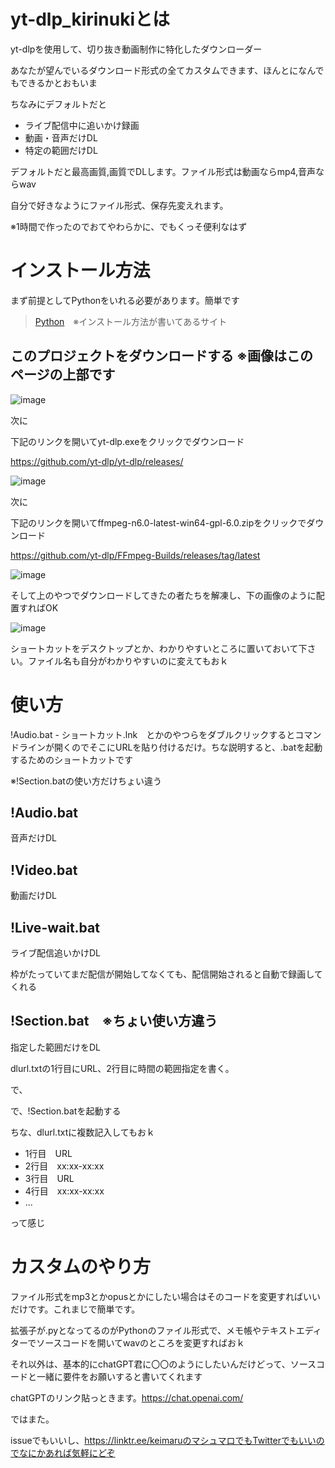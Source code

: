 # yt-dlp_kirinukiとは

yt-dlpを使用して、切り抜き動画制作に特化したダウンローダー

あなたが望んでいるダウンロード形式の全てカスタムできます、ほんとになんでもできるかとおもいま

ちなみにデフォルトだと

- ライブ配信中に追いかけ録画
- 動画・音声だけDL
- 特定の範囲だけDL


デフォルトだと最高画質,画質でDLします。ファイル形式は動画ならmp4,音声ならwav

自分で好きなようにファイル形式、保存先変えれます。

※1時間で作ったのでおてやわらかに、でもくっそ便利なはず

# インストール方法

まず前提としてPythonをいれる必要があります。簡単です

> [Python](https://prog-8.com/docs/python-env-win)　※インストール方法が書いてあるサイト

## このプロジェクトをダウンロードする ※画像はこのページの上部です

![image](https://github.com/keimaruO/kirinuki_dl/assets/91080250/9f4d7d1e-f629-4af1-bf0a-692569d5f8b1)


次に

下記のリンクを開いてyt-dlp.exeをクリックでダウンロード

https://github.com/yt-dlp/yt-dlp/releases/

![image](https://github.com/keimaruO/kirinuki_dl/assets/91080250/ae976dc8-d68e-4b9d-89c4-5cf838cf5eda)


次に

下記のリンクを開いてffmpeg-n6.0-latest-win64-gpl-6.0.zipをクリックでダウンロード

https://github.com/yt-dlp/FFmpeg-Builds/releases/tag/latest

![image](https://github.com/keimaruO/kirinuki_dl/assets/91080250/5c309489-25c6-45f7-93f1-f0d8c36489dc)


そして上のやつでダウンロードしてきたの者たちを解凍し、下の画像のように配置すればOK

![image](https://github.com/keimaruO/kirinuki_dl/assets/91080250/0dc46007-870b-4394-a069-a5e2a13df082)



ショートカットをデスクトップとか、わかりやすいところに置いておいて下さい。ファイル名も自分がわかりやすいのに変えてもおｋ

# 使い方

!Audio.bat - ショートカット.lnk　とかのやつらをダブルクリックするとコマンドラインが開くのでそこにURLを貼り付けるだけ。ちな説明すると、.batを起動するためのショートカットです

※!Section.batの使い方だけちょい違う


## !Audio.bat

音声だけDL

## !Video.bat

動画だけDL

## !Live-wait.bat

ライブ配信追いかけDL

枠がたっていてまだ配信が開始してなくても、配信開始されると自動で録画してくれる

## !Section.bat　※ちょい使い方違う

指定した範囲だけをDL

dlurl.txtの1行目にURL、2行目に時間の範囲指定を書く。

で、

で、!Section.batを起動する

ちな、dlurl.txtに複数記入してもおｋ

- 1行目　URL
- 2行目　xx:xx-xx:xx
- 3行目　URL
- 4行目　xx:xx-xx:xx
- ...

って感じ

# カスタムのやり方

ファイル形式をmp3とかopusとかにしたい場合はそのコードを変更すればいいだけです。これまじで簡単です。

拡張子が.pyとなってるのがPythonのファイル形式で、メモ帳やテキストエディターでソースコードを開いてwavのところを変更すればおｋ

それ以外は、基本的にchatGPT君に〇〇のようにしたいんだけどって、ソースコードと一緒に要件をお願いすると書いてくれます

chatGPTのリンク貼っときます。https://chat.openai.com/

ではまた。

issueでもいいし、https://linktr.ee/keimaruのマシュマロでもTwitterでもいいのでなにかあれば気軽にどぞ
